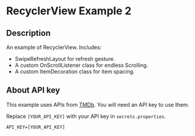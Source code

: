 # RecyclerView Example 2

## Description

An example of RecyclerView. Includes:  

- SwipeRefreshLayout for refresh gesture.
- A custom OnScrollListener class for endless Scrolling.
- A custom ItemDecoration class for item spacing. 

## About API key

This example uses APIs from [TMDb](https://www.themoviedb.org/documentation/api). You will need an API key to use them. 

Replace `[YOUR_API_KEY]` with your API key in `secrets.properties`. 
```
API_KEY=[YOUR_API_KEY]
```
